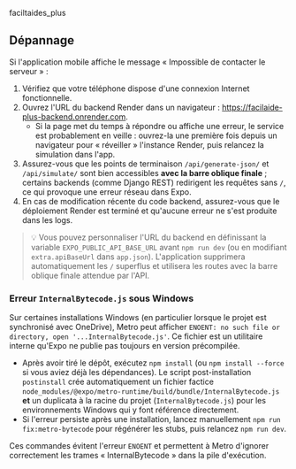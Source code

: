 faciltaides_plus

## Dépannage

Si l'application mobile affiche le message « Impossible de contacter le serveur » :

1. Vérifiez que votre téléphone dispose d'une connexion Internet fonctionnelle.
2. Ouvrez l'URL du backend Render dans un navigateur : https://facilaide-plus-backend.onrender.com.
   * Si la page met du temps à répondre ou affiche une erreur, le service est probablement en veille : ouvrez-la une première fois depuis un navigateur pour « réveiller » l'instance Render, puis relancez la simulation dans l'app.
3. Assurez-vous que les points de terminaison `/api/generate-json/` et `/api/simulate/` sont bien accessibles **avec la barre oblique finale** ; certains backends (comme Django REST) redirigent les requêtes sans `/`, ce qui provoque une erreur réseau dans Expo.
4. En cas de modification récente du code backend, assurez-vous que le déploiement Render est terminé et qu'aucune erreur ne s'est produite dans les logs.

> 💡 Vous pouvez personnaliser l'URL du backend en définissant la variable `EXPO_PUBLIC_API_BASE_URL` avant `npm run dev` (ou en modifiant `extra.apiBaseUrl` dans `app.json`). L'application supprimera automatiquement les `/` superflus et utilisera les routes avec la barre oblique finale attendue par l'API.

### Erreur `InternalBytecode.js` sous Windows

Sur certaines installations Windows (en particulier lorsque le projet est synchronisé avec OneDrive), Metro peut afficher `ENOENT: no such file or directory, open '...InternalBytecode.js'`. Ce fichier est un utilitaire interne qu'Expo ne publie pas toujours en version précompilée.

* Après avoir tiré le dépôt, exécutez `npm install` (ou `npm install --force` si vous aviez déjà les dépendances). Le script post-installation `postinstall` crée automatiquement un fichier factice `node_modules/@expo/metro-runtime/build/bundle/InternalBytecode.js` **et** un duplicata à la racine du projet (`InternalBytecode.js`) pour les environnements Windows qui y font référence directement.
* Si l'erreur persiste après une installation, lancez manuellement `npm run fix:metro-bytecode` pour régénérer les stubs, puis relancez `npm run dev`.

Ces commandes évitent l'erreur `ENOENT` et permettent à Metro d'ignorer correctement les trames « InternalBytecode » dans la pile d'exécution.
